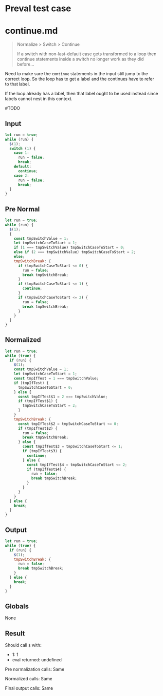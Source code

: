 # Preval test case

# continue.md

> Normalize > Switch > Continue
>
> If a switch with non-last-default case gets transformed to a loop then continue statements inside a switch no longer work as they did before...

Need to make sure the `continue` statements in the input still jump to the correct loop. So the loop has to get a label and the continues have to refer to that label.

If the loop already has a label, then that label ought to be used instead since labels cannot nest in this context.

#TODO

## Input

`````js filename=intro
let run = true;
while (run) {
  $(1);
  switch (1) {
    case 1:
      run = false;
      break;
    default:
      continue;
    case 2:
      run = false;
      break;
  }
}
`````

## Pre Normal

`````js filename=intro
let run = true;
while (run) {
  $(1);
  {
    const tmpSwitchValue = 1;
    let tmpSwitchCaseToStart = 1;
    if (1 === tmpSwitchValue) tmpSwitchCaseToStart = 0;
    else if (2 === tmpSwitchValue) tmpSwitchCaseToStart = 2;
    else;
    tmpSwitchBreak: {
      if (tmpSwitchCaseToStart <= 0) {
        run = false;
        break tmpSwitchBreak;
      }
      if (tmpSwitchCaseToStart <= 1) {
        continue;
      }
      if (tmpSwitchCaseToStart <= 2) {
        run = false;
        break tmpSwitchBreak;
      }
    }
  }
}
`````

## Normalized

`````js filename=intro
let run = true;
while (true) {
  if (run) {
    $(1);
    const tmpSwitchValue = 1;
    let tmpSwitchCaseToStart = 1;
    const tmpIfTest = 1 === tmpSwitchValue;
    if (tmpIfTest) {
      tmpSwitchCaseToStart = 0;
    } else {
      const tmpIfTest$1 = 2 === tmpSwitchValue;
      if (tmpIfTest$1) {
        tmpSwitchCaseToStart = 2;
      }
    }
    tmpSwitchBreak: {
      const tmpIfTest$2 = tmpSwitchCaseToStart <= 0;
      if (tmpIfTest$2) {
        run = false;
        break tmpSwitchBreak;
      } else {
        const tmpIfTest$3 = tmpSwitchCaseToStart <= 1;
        if (tmpIfTest$3) {
          continue;
        } else {
          const tmpIfTest$4 = tmpSwitchCaseToStart <= 2;
          if (tmpIfTest$4) {
            run = false;
            break tmpSwitchBreak;
          }
        }
      }
    }
  } else {
    break;
  }
}
`````

## Output

`````js filename=intro
let run = true;
while (true) {
  if (run) {
    $(1);
    tmpSwitchBreak: {
      run = false;
      break tmpSwitchBreak;
    }
  } else {
    break;
  }
}
`````

## Globals

None

## Result

Should call `$` with:
 - 1: 1
 - eval returned: undefined

Pre normalization calls: Same

Normalized calls: Same

Final output calls: Same
